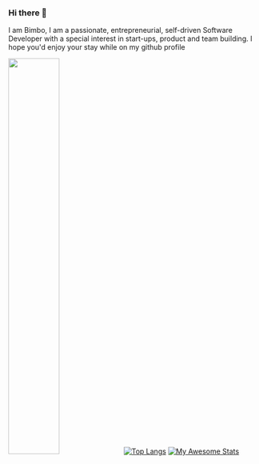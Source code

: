 ### Hi there 👋
I am Bimbo, I am a passionate, entrepreneurial, self-driven Software Developer with a special interest in start-ups, product and team building.
I hope you'd enjoy your stay while on my github profile
<!--
**bhimbho/bhimbho** is a ✨ _special_ ✨ repository because its `README.md` (this file) appears on your GitHub profile.

Here are some ideas to get you started:

- 🔭 I’m currently working on ...
- 🌱 I’m currently learning ...
- 👯 I’m looking to collaborate on ...
- 🤔 I’m looking for help with ...
- 💬 Ask me about ...
- 📫 How to reach me: ...
- 😄 Pronouns: ...
- ⚡ Fun fact: ...
-->
<a  href="http://github.com/bhimbho"><img src="https://github-readme-streak-stats.herokuapp.com/?user=bhimbho&stroke=ffffff&background=0D1117&ring=5BCDEC&fire=5BCDEC&currStreakNum=ffffff&currStreakLabel=5BCDEC&sideNums=ffffff&sideLabels=ffffff&dates=ffffff&hide_border=true" width="45%"/></a>
[![Top Langs](https://github-readme-stats.vercel.app/api/top-langs/?username=bhimbho&layout=compact&theme=vision-friendly-dark)](https://github.com/anuraghazra/github-readme-stats)
[![My Awesome Stats](https://awesome-github-stats.azurewebsites.net/user-stats/bhimbho?cardType=octocat&theme=github&preferLogin=true)](https://git.io/awesome-stats-card)
